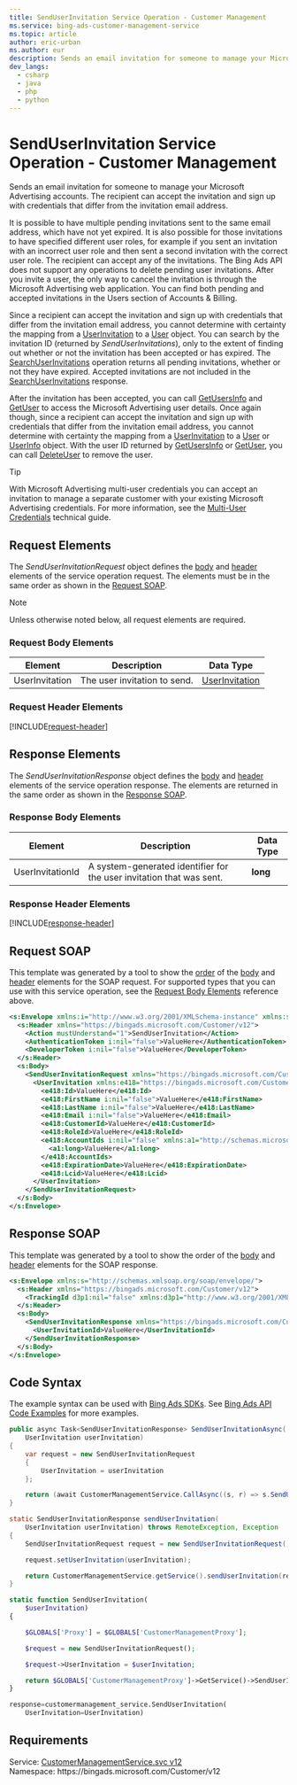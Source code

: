 ```yaml
---
title: SendUserInvitation Service Operation - Customer Management
ms.service: bing-ads-customer-management-service
ms.topic: article
author: eric-urban
ms.author: eur
description: Sends an email invitation for someone to manage your Microsoft Advertising accounts.
dev_langs: 
  - csharp
  - java
  - php
  - python
---
```

# SendUserInvitation Service Operation - Customer Management
Sends an email invitation for someone to manage your Microsoft Advertising accounts. The recipient can accept the invitation and sign up with credentials that differ from the invitation email address.  

It is possible to have multiple pending invitations sent to the same email address, which have not yet expired. It is also possible for those invitations to have specified different user roles, for example if you sent an invitation with an incorrect user role and then sent a second invitation with the correct user role. The recipient can accept any of the invitations. The Bing Ads API does not support any operations to delete pending user invitations. After you invite a user, the only way to cancel the invitation is through the Microsoft Advertising web application. You can find both pending and accepted invitations in the Users section of Accounts & Billing.

Since a recipient can accept the invitation and sign up with credentials that differ from the invitation email address, you cannot determine with certainty the mapping from a [UserInvitation](userinvitation.md) to a [User](user.md) object. You can search by the invitation ID (returned by *SendUserInvitations*), only to the extent of finding out whether or not the invitation has been accepted or has expired. The [SearchUserInvitations](searchuserinvitations.md) operation returns all pending invitations, whether or not they have expired. Accepted invitations are not included in the [SearchUserInvitations](searchuserinvitations.md) response.  

After the invitation has been accepted, you can call [GetUsersInfo](getusersinfo.md) and [GetUser](getuser.md) to access the Microsoft Advertising user details. Once again though, since a recipient can accept the invitation and sign up with credentials that differ from the invitation email address, you cannot determine with certainty the mapping from a [UserInvitation](userinvitation.md) to a [User](user.md) or [UserInfo](userinfo.md) object. With the user ID returned by [GetUsersInfo](getusersinfo.md) or [GetUser](getuser.md), you can call [DeleteUser](deleteuser.md) to remove the user.

> [!TIP]
> With Microsoft Advertising multi-user credentials you can accept an invitation to manage a separate customer with your existing Microsoft Advertising credentials. For more information, see the [Multi-User Credentials](../guides/account-hierarchy-permissions.md#multi-user-credentials) technical guide.

## <a name="request"></a>Request Elements
The *SendUserInvitationRequest* object defines the [body](#request-body) and [header](#request-header) elements of the service operation request. The elements must be in the same order as shown in the [Request SOAP](#request-soap). 

> [!NOTE]
> Unless otherwise noted below, all request elements are required.

### <a name="request-body"></a>Request Body Elements

|Element|Description|Data Type|
|-----------|---------------|-------------|
|<a name="userinvitation"></a>UserInvitation|The user invitation to send.|[UserInvitation](userinvitation.md)|

### <a name="request-header"></a>Request Header Elements
[!INCLUDE[request-header](./includes/request-header.md)]

## <a name="response"></a>Response Elements
The *SendUserInvitationResponse* object defines the [body](#response-body) and [header](#response-header) elements of the service operation response. The elements are returned in the same order as shown in the [Response SOAP](#response-soap).

### <a name="response-body"></a>Response Body Elements

|Element|Description|Data Type|
|-----------|---------------|-------------|
|<a name="userinvitationid"></a>UserInvitationId|A system-generated identifier for the user invitation that was sent.|**long**|

### <a name="response-header"></a>Response Header Elements
[!INCLUDE[response-header](./includes/response-header.md)]

## <a name="request-soap"></a>Request SOAP
This template was generated by a tool to show the [order](../guides/services-protocol.md#element-order) of the [body](#request-body) and [header](#request-header) elements for the SOAP request. For supported types that you can use with this service operation, see the [Request Body Elements](#request-header) reference above.

```xml
<s:Envelope xmlns:i="http://www.w3.org/2001/XMLSchema-instance" xmlns:s="http://schemas.xmlsoap.org/soap/envelope/">
  <s:Header xmlns="https://bingads.microsoft.com/Customer/v12">
    <Action mustUnderstand="1">SendUserInvitation</Action>
    <AuthenticationToken i:nil="false">ValueHere</AuthenticationToken>
    <DeveloperToken i:nil="false">ValueHere</DeveloperToken>
  </s:Header>
  <s:Body>
    <SendUserInvitationRequest xmlns="https://bingads.microsoft.com/Customer/v12">
      <UserInvitation xmlns:e418="https://bingads.microsoft.com/Customer/v12/Entities" i:nil="false">
        <e418:Id>ValueHere</e418:Id>
        <e418:FirstName i:nil="false">ValueHere</e418:FirstName>
        <e418:LastName i:nil="false">ValueHere</e418:LastName>
        <e418:Email i:nil="false">ValueHere</e418:Email>
        <e418:CustomerId>ValueHere</e418:CustomerId>
        <e418:RoleId>ValueHere</e418:RoleId>
        <e418:AccountIds i:nil="false" xmlns:a1="http://schemas.microsoft.com/2003/10/Serialization/Arrays">
          <a1:long>ValueHere</a1:long>
        </e418:AccountIds>
        <e418:ExpirationDate>ValueHere</e418:ExpirationDate>
        <e418:Lcid>ValueHere</e418:Lcid>
      </UserInvitation>
    </SendUserInvitationRequest>
  </s:Body>
</s:Envelope>
```

## <a name="response-soap"></a>Response SOAP
This template was generated by a tool to show the order of the [body](#response-body) and [header](#response-header) elements for the SOAP response.

```xml
<s:Envelope xmlns:s="http://schemas.xmlsoap.org/soap/envelope/">
  <s:Header xmlns="https://bingads.microsoft.com/Customer/v12">
    <TrackingId d3p1:nil="false" xmlns:d3p1="http://www.w3.org/2001/XMLSchema-instance">ValueHere</TrackingId>
  </s:Header>
  <s:Body>
    <SendUserInvitationResponse xmlns="https://bingads.microsoft.com/Customer/v12">
      <UserInvitationId>ValueHere</UserInvitationId>
    </SendUserInvitationResponse>
  </s:Body>
</s:Envelope>
```

## <a name="example"></a>Code Syntax
The example syntax can be used with [Bing Ads SDKs](../guides/client-libraries.md). See [Bing Ads API Code Examples](../guides/code-examples.md) for more examples.
```csharp
public async Task<SendUserInvitationResponse> SendUserInvitationAsync(
	UserInvitation userInvitation)
{
	var request = new SendUserInvitationRequest
	{
		UserInvitation = userInvitation
	};

	return (await CustomerManagementService.CallAsync((s, r) => s.SendUserInvitationAsync(r), request));
}
```
```java
static SendUserInvitationResponse sendUserInvitation(
	UserInvitation userInvitation) throws RemoteException, Exception
{
	SendUserInvitationRequest request = new SendUserInvitationRequest();

	request.setUserInvitation(userInvitation);

	return CustomerManagementService.getService().sendUserInvitation(request);
}
```
```php
static function SendUserInvitation(
	$userInvitation)
{

	$GLOBALS['Proxy'] = $GLOBALS['CustomerManagementProxy'];

	$request = new SendUserInvitationRequest();

	$request->UserInvitation = $userInvitation;

	return $GLOBALS['CustomerManagementProxy']->GetService()->SendUserInvitation($request);
}
```
```python
response=customermanagement_service.SendUserInvitation(
	UserInvitation=UserInvitation)
```

## Requirements
Service: [CustomerManagementService.svc v12](https://clientcenter.api.bingads.microsoft.com/Api/CustomerManagement/v12/CustomerManagementService.svc)  
Namespace: https\://bingads.microsoft.com/Customer/v12  

